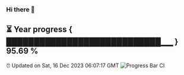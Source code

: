 ### Hi there 👋
⏳ Year progress { ████████████████████████████▁▁ } 95.69 %
---
⏰ Updated on Sat, 16 Dec 2023 06:07:17 GMT
![Progress Bar CI](https://github.com/Moyi321/Moyi321/workflows/Progress%20Bar%20CI/badge.svg)
